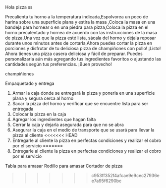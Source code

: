
Hola
pizza
ss


Precalienta tu horno a la temperatura indicada,Espolvorea un poco de harina sobre una superficie plana y estira la masa ,Coloca la masa en una bandeja para hornear o en una piedra para pizza,Coloca la pizza en el horno precalentado y hornea de acuerdo con las instrucciones de la masa de pizza,Una vez que la pizza esté lista, sácala del horno y déjala reposar durante unos minutos antes de cortarla,Ahora puedes cortar la pizza en porciones y disfrutar de tu deliciosa pizza de champiñones con pollo!
¡Listo! Ahora tienes una pizza casera deliciosa y fácil de preparar. Puedes personalizarla aún más agregando tus ingredientes favoritos o ajustando las cantidades según tus preferencias. ¡Buen provecho!

champiñiones

Empaquetado y entrega

1. Armar la caja donde se entregará la pizza y ponerla en una superficie plana y segura cerca al horno
2. Sacar la pizza del horno y verificar que se encuentre lista para ser entregada
3. Colocar la pizza en la caja
4. Agregar los ingredientes que hagan falta
5. Cerrar la caja y dejarla asegurada para que no se abra
6. Asegurar la caja en el medio de transporte que se usará para llevar la pizza al cliente
<<<<<<< HEAD
7. Entregarle al cliente la pizza en perfectas condiciones y realizar el cobro por el servicio
=======
7. Entregarle al cliente la pizza en perfectas condiciones y realizar el cobro por el servicio 

Tabla para amasar
Rodillo para amasar
Cortador de pizza
>>>>>>> c953ff352f4afcae9e9cec27936ee7a95f6290bc
